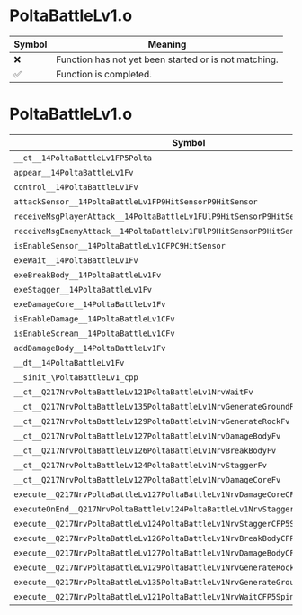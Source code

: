 # PoltaBattleLv1.o
| Symbol | Meaning 
| ------------- | ------------- 
| :x: | Function has not yet been started or is not matching. 
| :white_check_mark: | Function is completed. 


# PoltaBattleLv1.o
| Symbol | Decompiled? |
| ------------- | ------------- |
| `__ct__14PoltaBattleLv1FP5Polta` | :x: |
| `appear__14PoltaBattleLv1Fv` | :x: |
| `control__14PoltaBattleLv1Fv` | :x: |
| `attackSensor__14PoltaBattleLv1FP9HitSensorP9HitSensor` | :x: |
| `receiveMsgPlayerAttack__14PoltaBattleLv1FUlP9HitSensorP9HitSensor` | :x: |
| `receiveMsgEnemyAttack__14PoltaBattleLv1FUlP9HitSensorP9HitSensor` | :x: |
| `isEnableSensor__14PoltaBattleLv1CFPC9HitSensor` | :x: |
| `exeWait__14PoltaBattleLv1Fv` | :x: |
| `exeBreakBody__14PoltaBattleLv1Fv` | :x: |
| `exeStagger__14PoltaBattleLv1Fv` | :x: |
| `exeDamageCore__14PoltaBattleLv1Fv` | :x: |
| `isEnableDamage__14PoltaBattleLv1CFv` | :x: |
| `isEnableScream__14PoltaBattleLv1CFv` | :x: |
| `addDamageBody__14PoltaBattleLv1Fv` | :x: |
| `__dt__14PoltaBattleLv1Fv` | :x: |
| `__sinit_\PoltaBattleLv1_cpp` | :x: |
| `__ct__Q217NrvPoltaBattleLv121PoltaBattleLv1NrvWaitFv` | :x: |
| `__ct__Q217NrvPoltaBattleLv135PoltaBattleLv1NrvGenerateGroundRockFv` | :x: |
| `__ct__Q217NrvPoltaBattleLv129PoltaBattleLv1NrvGenerateRockFv` | :x: |
| `__ct__Q217NrvPoltaBattleLv127PoltaBattleLv1NrvDamageBodyFv` | :x: |
| `__ct__Q217NrvPoltaBattleLv126PoltaBattleLv1NrvBreakBodyFv` | :x: |
| `__ct__Q217NrvPoltaBattleLv124PoltaBattleLv1NrvStaggerFv` | :x: |
| `__ct__Q217NrvPoltaBattleLv127PoltaBattleLv1NrvDamageCoreFv` | :x: |
| `execute__Q217NrvPoltaBattleLv127PoltaBattleLv1NrvDamageCoreCFP5Spine` | :x: |
| `executeOnEnd__Q217NrvPoltaBattleLv124PoltaBattleLv1NrvStaggerCFP5Spine` | :x: |
| `execute__Q217NrvPoltaBattleLv124PoltaBattleLv1NrvStaggerCFP5Spine` | :x: |
| `execute__Q217NrvPoltaBattleLv126PoltaBattleLv1NrvBreakBodyCFP5Spine` | :x: |
| `execute__Q217NrvPoltaBattleLv127PoltaBattleLv1NrvDamageBodyCFP5Spine` | :x: |
| `execute__Q217NrvPoltaBattleLv129PoltaBattleLv1NrvGenerateRockCFP5Spine` | :x: |
| `execute__Q217NrvPoltaBattleLv135PoltaBattleLv1NrvGenerateGroundRockCFP5Spine` | :x: |
| `execute__Q217NrvPoltaBattleLv121PoltaBattleLv1NrvWaitCFP5Spine` | :x: |
